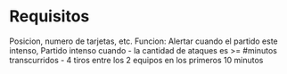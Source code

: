 # Requisitos
Posicion, numero de tarjetas, etc.
Funcion: Alertar cuando el partido este intenso, 
Partido intenso cuando 
    - la cantidad de ataques es >= #minutos transcurridos
    - 4 tiros entre los 2 equipos en los primeros 10 minutos